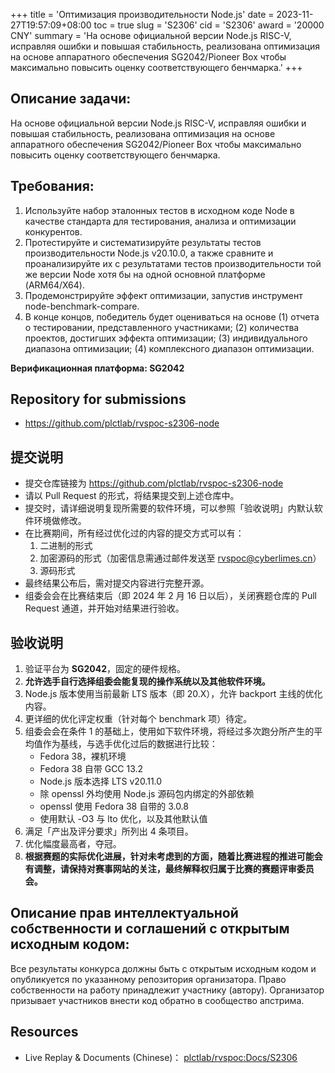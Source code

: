 +++
title = 'Оптимизация производительности Node.js'
date = 2023-11-27T19:57:09+08:00
toc = true
slug = 'S2306'
cid = 'S2306'
award = '20000 CNY'
summary = 'На основе официальной версии Node.js RISC-V, исправляя ошибки и повышая стабильность, реализована оптимизация на основе аппаратного обеспечения SG2042/Pioneer Box чтобы максимально повысить оценку соответствующего бенчмарка.'
+++

## Описание задачи:

На основе официальной версии Node.js RISC-V, исправляя ошибки и повышая стабильность, реализована оптимизация на основе аппаратного обеспечения SG2042/Pioneer Box чтобы максимально повысить оценку соответствующего бенчмарка.

## Требования:

1. Используйте набор эталонных тестов в исходном коде Node в качестве стандарта для тестирования, анализа и оптимизации конкурентов.
2. Протестируйте и систематизируйте результаты тестов производительности Node.js v20.10.0, а также сравните и проанализируйте их с результатами тестов производительности той же версии Node хотя бы на одной основной платформе (ARM64/X64).
3. Продемонстрируйте эффект оптимизации, запустив инструмент node-benchmark-compare.
4. В конце концов, победитель будет оцениваться на основе (1) отчета о тестировании, представленного участниками; (2) количества проектов, достигших эффекта оптимизации; (3) индивидуального диапазона оптимизации; (4) комплексного диапазон оптимизации.

**Верификационная платформа: SG2042**

## Repository for submissions

- https://github.com/plctlab/rvspoc-s2306-node

## 提交说明

* 提交仓库链接为 https://github.com/plctlab/rvspoc-s2306-node
* 请以 Pull Request 的形式，将结果提交到上述仓库中。
* 提交时，请详细说明复现所需要的软件环境，可以参照「验收说明」内默认软件环境做修改。
* 在比赛期间，所有经过优化过的内容的提交方式可以有：
  1. 二进制的形式
  2. 加密源码的形式（加密信息需通过邮件发送至 rvspoc@cyberlimes.cn）
  3. 源码形式
* 最终结果公布后，需对提交内容进行完整开源。
* 组委会会在比赛结束后（即 2024 年 2 月 16 日以后），关闭赛题仓库的 Pull Request 通道，并开始对结果进行验收。

## 验收说明

1. 验证平台为 **SG2042**，固定的硬件规格。
2. **允许选手自行选择组委会能复现的操作系统以及其他软件环境。**
3. Node.js 版本使用当前最新 LTS 版本（即 20.X），允许 backport 主线的优化内容。
4. 更详细的优化评定权重（针对每个 benchmark 项）待定。
5. 组委会会在条件 1 的基础上，使用如下软件环境，将经过多次跑分所产生的平均值作为基线，与选手优化过后的数据进行比较：
   - Fedora 38，裸机环境
   - Fedora 38 自带 GCC 13.2
   - Node.js 版本选择 LTS v20.11.0
   - 除 openssl 外均使用 Node.js 源码包内绑定的外部依赖
   - openssl 使用 Fedora 38 自带的 3.0.8
   - 使用默认 -O3 与 lto 优化，以及其他默认值
6. 满足「产出及评分要求」所列出 4 条项目。
7. 优化幅度最高者，夺冠。
8. **根据赛题的实际优化进展，针对未考虑到的方面，随着比赛进程的推进可能会有调整，请保持对赛事网站的关注，最终解释权归属于比赛的赛题评审委员会。**

## Описание прав интеллектуальной собственности и соглашений с открытым исходным кодом:
Все результаты конкурса должны быть с открытым исходным кодом и опубликуется по указанному репозитория организатора. Право собственности на работу принадлежит участнику (автору). Организатор призывает участников внести код обратно в сообщество апстрима.

## Resources

* Live Replay & Documents (Chinese)： [plctlab/rvspoc:Docs/S2306](https://github.com/plctlab/rvspoc/tree/main/Docs/S2306)
